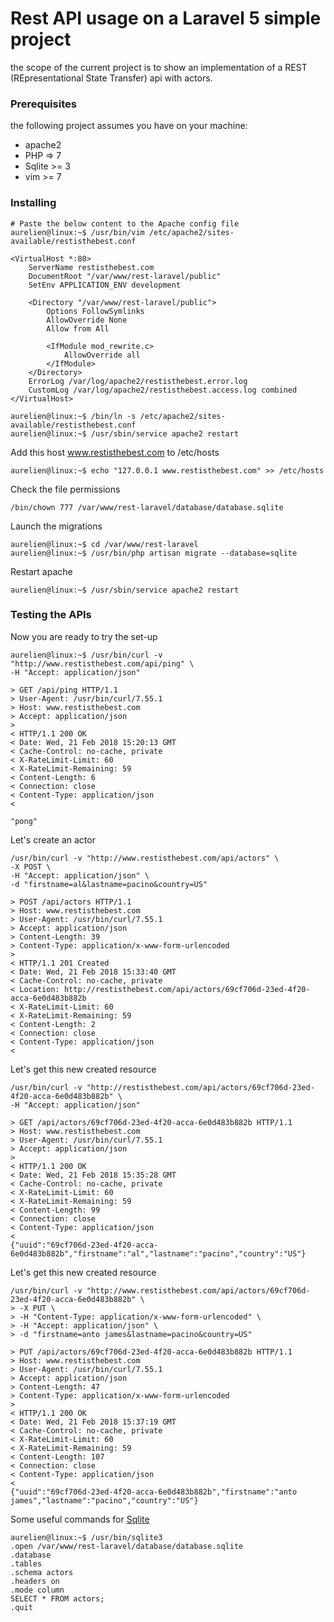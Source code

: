 # Rest API usage on a Laravel 5 simple project 

the scope of the current project is to show an implementation of
a REST (REpresentational State Transfer) api with actors.

### Prerequisites
the following project assumes you have on your machine:
- apache2
- PHP => 7
- Sqlite >= 3
- vim >= 7

### Installing
```
# Paste the below content to the Apache config file
aurelien@linux:~$ /usr/bin/vim /etc/apache2/sites-available/restisthebest.conf

<VirtualHost *:80>
    ServerName restisthebest.com
    DocumentRoot "/var/www/rest-laravel/public"
    SetEnv APPLICATION_ENV development

    <Directory "/var/www/rest-laravel/public">
        Options FollowSymlinks
        AllowOverride None
        Allow from All

        <IfModule mod_rewrite.c>
            AllowOverride all
        </IfModule>
    </Directory>
    ErrorLog /var/log/apache2/restisthebest.error.log
    CustomLog /var/log/apache2/restisthebest.access.log combined
</VirtualHost>

aurelien@linux:~$ /bin/ln -s /etc/apache2/sites-available/restisthebest.conf
aurelien@linux:~$ /usr/sbin/service apache2 restart
```

Add this host www.restisthebest.com to /etc/hosts 
```
aurelien@linux:~$ echo "127.0.0.1 www.restisthebest.com" >> /etc/hosts
```

Check the file permissions
```
/bin/chown 777 /var/www/rest-laravel/database/database.sqlite
```

Launch the migrations
```
aurelien@linux:~$ cd /var/www/rest-laravel
aurelien@linux:~$ /usr/bin/php artisan migrate --database=sqlite
```

Restart apache
```
aurelien@linux:~$ /usr/sbin/service apache2 restart
```

### Testing the APIs

Now you are ready to try the set-up
```
aurelien@linux:~$ /usr/bin/curl -v "http://www.restisthebest.com/api/ping" \
-H "Accept: application/json"

> GET /api/ping HTTP/1.1
> User-Agent: /usr/bin/curl/7.55.1
> Host: www.restisthebest.com
> Accept: application/json
>
< HTTP/1.1 200 OK
< Date: Wed, 21 Feb 2018 15:20:13 GMT
< Cache-Control: no-cache, private
< X-RateLimit-Limit: 60
< X-RateLimit-Remaining: 59
< Content-Length: 6
< Connection: close
< Content-Type: application/json
<

"pong"
```

Let's create an actor
```
/usr/bin/curl -v "http://www.restisthebest.com/api/actors" \
-X POST \
-H "Accept: application/json" \
-d "firstname=al&lastname=pacino&country=US"

> POST /api/actors HTTP/1.1
> Host: www.restisthebest.com
> User-Agent: /usr/bin/curl/7.55.1
> Accept: application/json
> Content-Length: 39
> Content-Type: application/x-www-form-urlencoded
>
< HTTP/1.1 201 Created
< Date: Wed, 21 Feb 2018 15:33:40 GMT
< Cache-Control: no-cache, private
< Location: http://restisthebest.com/api/actors/69cf706d-23ed-4f20-acca-6e0d483b882b
< X-RateLimit-Limit: 60
< X-RateLimit-Remaining: 59
< Content-Length: 2
< Connection: close
< Content-Type: application/json
<
```

Let's get this new created resource
```
/usr/bin/curl -v "http://restisthebest.com/api/actors/69cf706d-23ed-4f20-acca-6e0d483b882b" \
-H "Accept: application/json" 

> GET /api/actors/69cf706d-23ed-4f20-acca-6e0d483b882b HTTP/1.1
> Host: www.restisthebest.com
> User-Agent: /usr/bin/curl/7.55.1
> Accept: application/json
> 
< HTTP/1.1 200 OK
< Date: Wed, 21 Feb 2018 15:35:28 GMT
< Cache-Control: no-cache, private
< X-RateLimit-Limit: 60
< X-RateLimit-Remaining: 59
< Content-Length: 99
< Connection: close
< Content-Type: application/json
< 
{"uuid":"69cf706d-23ed-4f20-acca-6e0d483b882b","firstname":"al","lastname":"pacino","country":"US"}
```

Let's get this new created resource
```
/usr/bin/curl -v "http://www.restisthebest.com/api/actors/69cf706d-23ed-4f20-acca-6e0d483b882b" \
> -X PUT \
> -H "Content-Type: application/x-www-form-urlencoded" \
> -H "Accept: application/json" \
> -d "firstname=anto james&lastname=pacino&country=US"

> PUT /api/actors/69cf706d-23ed-4f20-acca-6e0d483b882b HTTP/1.1
> Host: www.restisthebest.com
> User-Agent: /usr/bin/curl/7.55.1
> Accept: application/json
> Content-Length: 47
> Content-Type: application/x-www-form-urlencoded
>
< HTTP/1.1 200 OK
< Date: Wed, 21 Feb 2018 15:37:19 GMT
< Cache-Control: no-cache, private
< X-RateLimit-Limit: 60
< X-RateLimit-Remaining: 59
< Content-Length: 107
< Connection: close
< Content-Type: application/json
<
{"uuid":"69cf706d-23ed-4f20-acca-6e0d483b882b","firstname":"anto james","lastname":"pacino","country":"US"}
```

Some useful commands for [Sqlite](https://www.sqlite.org/index.html)
```
aurelien@linux:~$ /usr/bin/sqlite3
.open /var/www/rest-laravel/database/database.sqlite
.database
.tables
.schema actors
.headers on
.mode column
SELECT * FROM actors;
.quit
```
